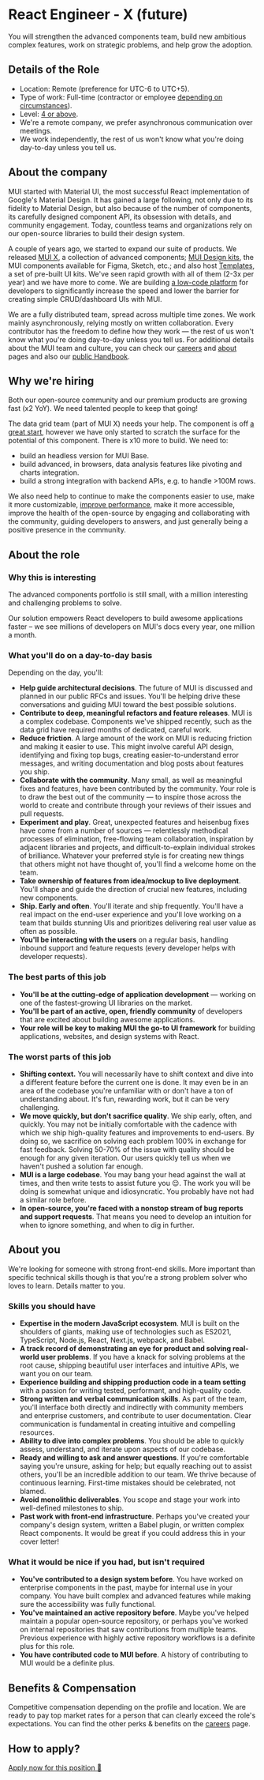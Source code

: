 # React Engineer - X (future)

<p class="description">You will strengthen the advanced components team, build new ambitious complex features, work on strategic problems, and help grow the adoption.</p>

## Details of the Role

- Location: Remote (preference for UTC-6 to UTC+5).
- Type of work: Full-time (contractor or employee [depending on circumstances](https://mui-org.notion.site/Hiring-FAQ-64763b756ae44c37b47b081f98915501#494af1f358794028beb4b7697b5d3102)).
- Level: [4 or above](https://docs.google.com/spreadsheets/d/1dDdPD-flNXlgZ0E3ZxVvCDx27RFuhVWJrcfcjNu_I8k/edit#gid=0).
- We're a remote company, we prefer asynchronous communication over meetings.
- We work independently, the rest of us won't know what you're doing day-to-day unless you tell us.

## About the company

MUI started with Material UI, the most successful React implementation of Google's Material Design.
It has gained a large following, not only due to its fidelity to Material Design, but also because of the number of components, its carefully designed component API, its obsession with details, and community engagement.
Today, countless teams and organizations rely on our open-source libraries to build their design system.

A couple of years ago, we started to expand our suite of products.
We released [MUI X](/x/), a collection of advanced components; [MUI Design kits](/design-kits/), the MUI components available for Figma, Sketch, etc.; and also host [Templates](/templates/), a set of pre-built UI kits.
We've seen rapid growth with all of them (2-3x per year) and we have more to come.
We are building [a low-code platform](https://mui.com/toolpad/) for developers to significantly increase the speed and lower the barrier for creating simple CRUD/dashboard UIs with MUI.

We are a fully distributed team, spread across multiple time zones.
We work mainly asynchronously, relying mostly on written collaboration.
Every contributor has the freedom to define how they work — the rest of us won't know what you're doing day-to-day unless you tell us.
For additional details about the MUI team and culture, you can check our [careers](/careers/) and [about](/about/) pages and also our [public Handbook](https://mui-org.notion.site/Handbook-f086d47e10794d5e839aef9dc67f324b).

## Why we're hiring

Both our open-source community and our premium products are growing fast (x2 YoY).
We need talented people to keep that going!

The data grid team (part of MUI X) needs your help.
The component is off [a great start](https://npm-stat.com/charts.html?package=%40mui%2Fx-data-grid&package=react-table&package=ag-grid-community&from=2021-06-01), however we have only started to scratch the surface for the potential of this component. There is x10 more to build.
We need to:

- build an headless version for MUI Base.
- build advanced, in browsers, data analysis features like pivoting and charts integration.
- build a strong integration with backend APIs, e.g. to handle >100M rows.

We also need help to continue to make the components easier to use, make it more customizable, [improve performance](https://www.causal.app/blog/react-perf), make it more accessible, improve the health of the open-source by engaging and collaborating with the community, guiding developers to answers, and just generally being a positive presence in the community.

## About the role

### Why this is interesting

The advanced components portfolio is still small, with a million interesting and challenging problems to solve.

Our solution empowers React developers to build awesome applications faster – we see millions of developers on MUI's docs every year, one million a month.

### What you'll do on a day-to-day basis

Depending on the day, you'll:

- **Help guide architectural decisions**.
  The future of MUI is discussed and planned in our public RFCs and issues.
  You'll be helping drive these conversations and guiding MUI toward the best possible solutions.
- **Contribute to deep, meaningful refactors and feature releases**.
  MUI is a complex codebase. Components we've shipped recently, such as the data grid have required months of dedicated, careful work.
- **Reduce friction**.
  A large amount of the work on MUI is reducing friction and making it easier to use.
  This might involve careful API design, identifying and fixing top bugs, creating easier-to-understand error messages, and writing documentation and blog posts about features you ship.
- **Collaborate with the community**.
  Many small, as well as meaningful fixes and features, have been contributed by the community. Your role is to draw the best out of the community — to inspire those across the world to create and contribute through your reviews of their issues and pull requests.
- **Experiment and play**. Great, unexpected features and heisenbug fixes have come from a number of sources — relentlessly methodical processes of elimination, free-flowing team collaboration, inspiration by adjacent libraries and projects, and difficult-to-explain individual strokes of brilliance. Whatever your preferred style is for creating new things that others might not have thought of, you'll find a welcome home on the team.
- **Take ownership of features from idea/mockup to live deployment**.
  You'll shape and guide the direction of crucial new features, including new components.
- **Ship. Early and often**. You'll iterate and ship frequently.
  You'll have a real impact on the end-user experience and you'll love working on a team that builds stunning UIs and prioritizes delivering real user value as often as possible.
- **You'll be interacting with the users** on a regular basis, handling inbound support and feature requests (every developer helps with developer requests).

### The best parts of this job

- **You'll be at the cutting-edge of application development** — working on one of the fastest-growing UI libraries on the market.
- **You'll be part of an active, open, friendly community** of developers that are excited about building awesome applications.
- **Your role will be key to making MUI the go-to UI framework** for building applications, websites, and design systems with React.

### The worst parts of this job

- **Shifting context.**
  You will necessarily have to shift context and dive into a different feature before the current one is done.
  It may even be in an area of the codebase you're unfamiliar with or don't have a ton of understanding about.
  It's fun, rewarding work, but it can be very challenging.
- **We move quickly, but don't sacrifice quality**.
  We ship early, often, and quickly. You may not be initially comfortable with the cadence with which we ship high-quality features and improvements to end-users. By doing so, we sacrifice on solving each problem 100% in exchange for fast feedback. Solving 50-70% of the issue with quality should be enough for any given iteration. Our users quickly tell us when we haven't pushed a solution far enough.
- **MUI is a large codebase**. You may bang your head against the wall at times, and then write tests to assist future you 😌.
  The work you will be doing is somewhat unique and idiosyncratic. You probably have not had a similar role before.
- **In open-source, you're faced with a nonstop stream of bug reports and support requests**. That means you need to develop an intuition for when to ignore something, and when to dig in further.

## About you

We're looking for someone with strong front-end skills. More important than specific technical skills though is that you're a strong problem solver who loves to learn. Details matter to you.

### Skills you should have

- **Expertise in the modern JavaScript ecosystem**.
  MUI is built on the shoulders of giants, making use of technologies such as ES2021, TypeScript, Node.js, React, Next.js, webpack, and Babel.
- **A track record of demonstrating an eye for product and solving real-world user problems**. If you have a knack for solving problems at the root cause, shipping beautiful user interfaces and intuitive APIs, we want you on our team.
- **Experience building and shipping production code in a team setting** with a passion for writing tested, performant, and high-quality code.
- **Strong written and verbal communication skills**.
  As part of the team, you'll interface both directly and indirectly with community members and enterprise customers, and contribute to user documentation. Clear communication is fundamental in creating intuitive and compelling resources.
- **Ability to dive into complex problems**.
  You should be able to quickly assess, understand, and iterate upon aspects of our codebase.
- **Ready and willing to ask and answer questions**.
  If you're comfortable saying you're unsure, asking for help; but equally reaching out to assist others, you'll be an incredible addition to our team. We thrive because of continuous learning. First-time mistakes should be celebrated, not blamed.
- **Avoid monolithic deliverables**.
  You scope and stage your work into well-defined milestones to ship.
- **Past work with front-end infrastructure**.
  Perhaps you've created your company's design system, written a Babel plugin, or written complex React components.
  It would be great if you could address this in your cover letter!

### What it would be nice if you had, but isn't required

- **You've contributed to a design system before**.
  You have worked on enterprise components in the past, maybe for internal use in your company.
  You have built complex and advanced features while making sure the accessibility was fully functional.
- **You've maintained an active repository before**.
  Maybe you've helped maintain a popular open-source repository, or perhaps you've worked on internal repositories that saw contributions from multiple teams.
  Previous experience with highly active repository workflows is a definite plus for this role.
- **You have contributed code to MUI before**. A history of contributing to MUI would be a definite plus.

## Benefits & Compensation

Competitive compensation depending on the profile and location.
We are ready to pay top market rates for a person that can clearly exceed the role's expectations.
You can find the other perks & benefits on the [careers](/careers/#perks-amp-benefits) page.

## How to apply?

[Apply now for this position 📮](https://jobs.ashbyhq.com/MUI/77584e4c-9379-45f3-a294-6e50bf250383/application?utm_source=ZNRrPGBkqO)

